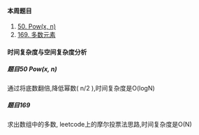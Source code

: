 #### 本周题目

1. [50. Pow(x, n)](https://leetcode-cn.com/problems/powx-n/)
2. [169. 多数元素](https://leetcode-cn.com/problems/majority-element/)




#### 时间复杂度与空间复杂度分析


##### 题目50 Pow(x, n)
通过将底数翻倍,降低幂数( n/2 ),时间复杂度是O(logN)

##### 题目169
求出数组中的多数, leetcode上的摩尔投票法思路,时间复杂度是O(N)
